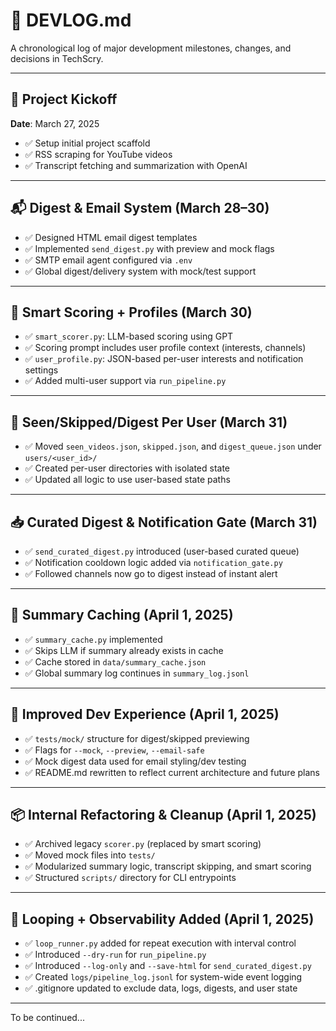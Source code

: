 # 📒 DEVLOG.md

A chronological log of major development milestones, changes, and decisions in TechScry.

---

## 🏁 Project Kickoff

**Date**: March 27, 2025

- ✅ Setup initial project scaffold
- ✅ RSS scraping for YouTube videos
- ✅ Transcript fetching and summarization with OpenAI

---

## 📬 Digest & Email System (March 28–30)

- ✅ Designed HTML email digest templates
- ✅ Implemented `send_digest.py` with preview and mock flags
- ✅ SMTP email agent configured via `.env`
- ✅ Global digest/delivery system with mock/test support

---

## 🧠 Smart Scoring + Profiles (March 30)

- ✅ `smart_scorer.py`: LLM-based scoring using GPT
- ✅ Scoring prompt includes user profile context (interests, channels)
- ✅ `user_profile.py`: JSON-based per-user interests and notification settings
- ✅ Added multi-user support via `run_pipeline.py`

---

## 🔁 Seen/Skipped/Digest Per User (March 31)

- ✅ Moved `seen_videos.json`, `skipped.json`, and `digest_queue.json` under `users/<user_id>/`
- ✅ Created per-user directories with isolated state
- ✅ Updated all logic to use user-based state paths

---

## 📥 Curated Digest & Notification Gate (March 31)

- ✅ `send_curated_digest.py` introduced (user-based curated queue)
- ✅ Notification cooldown logic added via `notification_gate.py`
- ✅ Followed channels now go to digest instead of instant alert

---

## 🧠 Summary Caching (April 1, 2025)

- ✅ `summary_cache.py` implemented
- ✅ Skips LLM if summary already exists in cache
- ✅ Cache stored in `data/summary_cache.json`
- ✅ Global summary log continues in `summary_log.jsonl`

---

## 🧪 Improved Dev Experience (April 1, 2025)

- ✅ `tests/mock/` structure for digest/skipped previewing
- ✅ Flags for `--mock`, `--preview`, `--email-safe`
- ✅ Mock digest data used for email styling/dev testing
- ✅ README.md rewritten to reflect current architecture and future plans

---

## 📦 Internal Refactoring & Cleanup (April 1, 2025)

- ✅ Archived legacy `scorer.py` (replaced by smart scoring)
- ✅ Moved mock files into `tests/`
- ✅ Modularized summary logic, transcript skipping, and smart scoring
- ✅ Structured `scripts/` directory for CLI entrypoints

---

## 🧘 Looping + Observability Added (April 1, 2025)

- ✅ `loop_runner.py` added for repeat execution with interval control
- ✅ Introduced `--dry-run` for `run_pipeline.py`
- ✅ Introduced `--log-only` and `--save-html` for `send_curated_digest.py`
- ✅ Created `logs/pipeline_log.jsonl` for system-wide event logging
- ✅ .gitignore updated to exclude data, logs, digests, and user state

---

To be continued...
